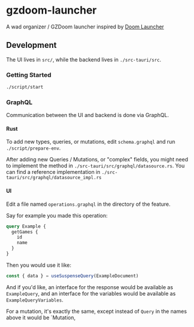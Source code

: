 # gzdoom-launcher

A wad organizer / GZDoom launcher inspired by [Doom Launcher](https://github.com/nstlaurent/DoomLauncher)

## Development

The UI lives in `src/`, while the backend lives in `./src-tauri/src`.

### Getting Started

```sh
./script/start
```

### GraphQL

Communication between the UI and backend is done via GraphQL.

#### Rust

To add new types, queries, or mutations, edit `schema.graphql` and run
`./script/prepare-env`.

After adding new Queries / Mutations, or "complex" fields, you might need to
implement the method in `./src-tauri/src/graphql/datasource.rs`. You can find a
reference implementation in `./src-tauri/src/graphql/datasource_impl.rs`

#### UI

Edit a file named `operations.graphql` in the directory of the feature.

Say for example you made this operation:

```graphql
query Example {
  getGames {
    id
    name
  }
}
```

Then you would use it like:

```ts
const { data } = useSuspenseQuery(ExampleDocument)
```

And if you'd like, an interface for the response would be available as
`ExampleQuery`, and an interface for the variables would be available as
`ExampleQueryVariables`.

For a mutation, it's exactly the same, except instead of `Query` in the names
above it would be `Mutation,
